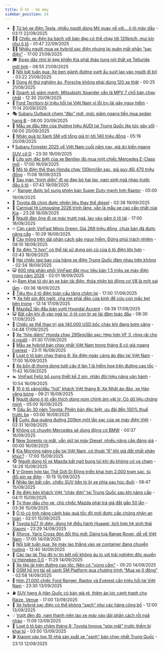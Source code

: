 ```yaml
---
title: Ô tô - Xe máy
sidebar_position: 24
---
```


<!-- dantri-o-to-xe-may:START -->
- 🤡 [Từ bỏ xe điện Tesla, nhiều người dùng Mỹ quay về với... ô tô máy dầu](https://dantri.com.vn/o-to-xe-may/tu-bo-xe-dien-tesla-nhieu-nguoi-dung-my-quay-ve-voi-o-to-may-dau-20250922002657452.htm) - 03:11 22/09/2025
- 🧑‍💻 [Chiếc xe điện ba bánh với bàn đạp có thể chạy tới 120km/h, mui kín như ô tô](https://dantri.com.vn/o-to-xe-may/chiec-xe-dien-ba-banh-voi-ban-dap-co-the-chay-toi-120kmh-mui-kin-nhu-o-to-20250921234624032.htm) - 01:47 22/09/2025
- 🧑‍💻 [Nhiều người mua xe hybrid sạc điện nhưng lại quên mất phần “sạc điện”](https://dantri.com.vn/o-to-xe-may/nhieu-nguoi-mua-xe-hybrid-sac-dien-nhung-lai-quen-mat-phan-sac-dien-20250921172847283.htm) - 17:00 21/09/2025
- 🎓 [Đoạn dây nhỏ bị kẹp khiến Kia phải tháo tung nội thất xe Telluride mới tinh](https://dantri.com.vn/o-to-xe-may/doan-day-nho-bi-kep-khien-kia-phai-thao-tung-noi-that-xe-telluride-moi-tinh-20250921001651002.htm) - 08:55 21/09/2025
- 🌊 [Nổi bật tuần qua: Xe ben giành đường vượt ẩu suýt lao vào người đi bộ](https://dantri.com.vn/o-to-xe-may/noi-bat-tuan-qua-xe-ben-gianh-duong-vuot-au-suyt-lao-vao-nguoi-di-bo-20250921100701256.htm) - 03:22 21/09/2025
- 🥷 [Dùng AI thử nghiệm ảo, Porsche không phải dùng 120 xe thật](https://dantri.com.vn/o-to-xe-may/dung-ai-thu-nghiem-ao-porsche-khong-phai-dung-120-xe-that-20250920233943983.htm) - 00:25 21/09/2025
- 🤩 [Doanh số giảm mạnh, Mitsubishi Xpander vẫn là MPV 7 chỗ bán chạy nhất](https://dantri.com.vn/o-to-xe-may/doanh-so-giam-manh-mitsubishi-xpander-van-la-mpv-7-cho-ban-chay-nhat-20250920162739881.htm) - 12:30 20/09/2025
- 🫶 [Ford Territory bị triệu hồi tại Việt Nam vì lỗi trụ lái gây nguy hiểm](https://dantri.com.vn/o-to-xe-may/ford-territory-bi-trieu-hoi-tai-viet-nam-vi-loi-tru-lai-gay-nguy-hiem-20250920165453117.htm) - 11:14 20/09/2025
- 🎭 [Subaru Outback chạm “đáy” mới, mức giảm ngang tiền mua sedan hạng B](https://dantri.com.vn/o-to-xe-may/subaru-outback-cham-day-moi-muc-giam-ngang-tien-mua-sedan-hang-b-20250918005738381.htm) - 08:00 20/09/2025
- 🌁 [Mẫu xe đầu tiên của thương hiệu AUDI tại Trung Quốc lập tức gây sốt](https://dantri.com.vn/o-to-xe-may/mau-xe-dau-tien-cua-thuong-hieu-audi-tai-trung-quoc-lap-tuc-gay-sot-20250920001022608.htm) - 06:00 20/09/2025
- 🦩 [Nhận quà từ Xanh SM với tổng giá trị tới 140 triệu đồng](https://dantri.com.vn/o-to-xe-may/nhan-qua-tu-xanh-sm-voi-tong-gia-tri-toi-140-trieu-dong-20250920112759695.htm) - 05:19 20/09/2025
- 🕴 [Subaru Forester 2025 về Việt Nam cuối năm nay, giá dự kiến ngang SUV cỡ D](https://dantri.com.vn/o-to-xe-may/subaru-forester-2025-ve-viet-nam-cuoi-nam-nay-gia-du-kien-ngang-suv-co-d-20250917130253775.htm) - 23:30 19/09/2025
- 🎡 [Lớp sơn đặc biệt của xe Bentley đủ mua một chiếc Mercedes E-Class mới](https://dantri.com.vn/o-to-xe-may/lop-son-dac-biet-cua-xe-bentley-du-mua-mot-chiec-mercedes-e-class-moi-20250919152717863.htm) - 17:00 19/09/2025
- 📝 [Mô tô điện thể thao Honda chạy 130km/lần sạc, giá quy đổi 470 triệu đồng](https://dantri.com.vn/o-to-xe-may/mo-to-dien-the-thao-honda-chay-130kmlan-sac-gia-quy-doi-470-trieu-dong-20250919175832173.htm) - 11:08 19/09/2025
- 🧐 [Sau màn &quot;trình diễn&quot; đi xe đạp bỏ hai tay, nam sinh ngã nhào trước đầu ô tô](https://dantri.com.vn/o-to-xe-may/sau-man-trinh-dien-di-xe-dap-bo-hai-tay-nam-sinh-nga-nhao-truoc-dau-o-to-20250919120823230.htm) - 07:43 19/09/2025
- 🪄 [Ranger được bổ sung phiên bản Super Duty mạnh hơn Raptor](https://dantri.com.vn/o-to-xe-may/ranger-duoc-bo-sung-phien-ban-super-duty-manh-hon-raptor-20250919000336968.htm) - 05:00 19/09/2025
- 🧰 [Toyota đã chọn được nhiên liệu thay thế diesel](https://dantri.com.vn/o-to-xe-may/toyota-da-chon-duoc-nhien-lieu-thay-the-diesel-20250918081755765.htm) - 02:38 19/09/2025
- 🚀 [Carnival Hi Limousine 2026 trình làng, vẫn là mẫu xe cao cấp nhất của Kia](https://dantri.com.vn/o-to-xe-may/carnival-hi-limousine-2026-trinh-lang-van-la-mau-xe-cao-cap-nhat-cua-kia-20250918171049782.htm) - 23:28 18/09/2025
- 💪 [Người đàn ông đi xe máy trượt ngã, lao vào gầm ô tô tải](https://dantri.com.vn/o-to-xe-may/nguoi-dan-ong-di-xe-may-truot-nga-lao-vao-gam-o-to-tai-20250918152016722.htm) - 17:00 18/09/2025
- 🔥 [Cận cảnh VinFast Minio Green: Giá 269 triệu đồng, chưa bán đã được nâng cấp](https://dantri.com.vn/o-to-xe-may/can-canh-vinfast-minio-green-gia-269-trieu-dong-chua-ban-da-duoc-nang-cap-20250918172839262.htm) - 10:29 18/09/2025
- 🐲 [Cây trồng trên dải phân cách gây nguy hiểm: Đừng phủi trách nhiệm](https://dantri.com.vn/o-to-xe-may/cay-trong-tren-dai-phan-cach-gay-nguy-hiem-dung-phui-trach-nhiem-20250918115605707.htm) - 08:10 18/09/2025
- 🌋 [Xe điện &quot;tí hon&quot; có thể tái sử dụng pin cũ của ô tô điện lớn hơn](https://dantri.com.vn/o-to-xe-may/xe-dien-ti-hon-co-the-tai-su-dung-pin-cu-cua-o-to-dien-lon-hon-20250918075044041.htm) - 02:43 18/09/2025
- 🤩 [Hai chiếc taxi bay của hãng xe điện Trung Quốc đâm nhau trên không](https://dantri.com.vn/o-to-xe-may/hai-chiec-taxi-bay-cua-hang-xe-dien-trung-quoc-dam-nhau-tren-khong-20250918092252953.htm) - 02:34 18/09/2025
- 😺 [600 nhà phân phối VinFast đặt mục tiêu bán 1,5 triệu xe máy điện trong năm 2026](https://dantri.com.vn/o-to-xe-may/600-nha-phan-phoi-vinfast-dat-muc-tieu-ban-15-trieu-xe-may-dien-trong-nam-2026-20250918082627356.htm) - 02:01 18/09/2025
- 👍 [Ram khai tử dự án xe bán tải điện, thừa nhận bỏ động cơ V8 là một sai lầm](https://dantri.com.vn/o-to-xe-may/ram-khai-tu-du-an-xe-ban-tai-dien-thua-nhan-bo-dong-co-v8-la-mot-sai-lam-20250917182938938.htm) - 00:36 18/09/2025
- 🎃 [Tiêu thụ ô tô điện toàn cầu tăng chậm lại](https://dantri.com.vn/o-to-xe-may/tieu-thu-o-to-dien-toan-cau-tang-cham-lai-20250917174719889.htm) - 17:00 17/09/2025
- ⚗️ [Xe hết pin đột ngột, cha mẹ phải đập cửa kính để cứu con mắc kẹt bên trong](https://dantri.com.vn/o-to-xe-may/xe-het-pin-dot-ngot-cha-me-phai-dap-cua-kinh-de-cuu-con-mac-ket-ben-trong-20250917121941503.htm) - 12:14 17/09/2025
- 🦄 [Mazda2 lần đầu bán vượt Hyundai Accent](https://dantri.com.vn/o-to-xe-may/mazda2-lan-dau-ban-vuot-hyundai-accent-20250917110648054.htm) - 08:39 17/09/2025
- 😺 [Bất cẩn khi đi vào ngã tư, ô tô con bị xe tải đâm toác đầu](https://dantri.com.vn/o-to-xe-may/bat-can-khi-di-vao-nga-tu-o-to-con-bi-xe-tai-dam-toac-dau-20250917094135089.htm) - 08:30 17/09/2025
- 💼 [Chiếc xe thể thao trị giá 140.000 USD bốc cháy khi đang bơm xăng](https://dantri.com.vn/o-to-xe-may/chiec-xe-the-thao-tri-gia-140000-usd-boc-chay-khi-dang-bom-xang-20250916231636383.htm) - 04:48 17/09/2025
- 💃 [Xe “hộp diêm” Honda chạy 295km/lần sạc: Hẹp hơn VF 3, rộng rãi cho 4 người](https://dantri.com.vn/o-to-xe-may/xe-hop-diem-honda-chay-295kmlan-sac-hep-hon-vf-3-rong-rai-cho-4-nguoi-20250916222011289.htm) - 01:30 17/09/2025
- 🚀 [Mẫu xe hybrid bán chạy nhất Việt Nam trong tháng 8 có giá ngang Everest](https://dantri.com.vn/o-to-xe-may/mau-xe-hybrid-ban-chay-nhat-viet-nam-trong-thang-8-co-gia-ngang-everest-20250916141638086.htm) - 23:11 16/09/2025
- 🤩 [Loạt ô tô bán chạy tháng 8: Xe điện ngày càng áp đảo tại Việt Nam](https://dantri.com.vn/o-to-xe-may/loat-o-to-ban-chay-thang-8-xe-dien-ngay-cang-ap-dao-tai-viet-nam-20250916115717115.htm) - 17:00 16/09/2025
- 💪 [Xe bồn đi thong dong tưới cây ở làn 1 là hiểm hoạ trên đường cao tốc](https://dantri.com.vn/o-to-xe-may/xe-bon-di-thong-dong-tuoi-cay-o-lan-1-la-hiem-hoa-tren-duong-cao-toc-20250916155423339.htm) - 11:42 16/09/2025
- 🏊 [VinFast Feliz bổ sung thiết kế 2 pin, nhân đôi hiệu năng vận hành](https://dantri.com.vn/o-to-xe-may/vinfast-feliz-bo-sung-thiet-ke-2-pin-nhan-doi-hieu-nang-van-hanh-20250916174544893.htm) - 10:54 16/09/2025
- 💄 [10 ô tô xăng/dầu “hút” khách Việt tháng 8: Xe Nhật áp đảo, xe Hàn vắng bóng](https://dantri.com.vn/o-to-xe-may/10-o-to-xangdau-hut-khach-viet-thang-8-xe-nhat-ap-dao-xe-han-vang-bong-20250916125729023.htm) - 09:21 16/09/2025
- 👺 [Người dùng ô tô vẫn thích dùng núm chỉnh âm vật lý: Có dữ liệu chứng minh](https://dantri.com.vn/o-to-xe-may/nguoi-dung-o-to-van-thich-dung-num-chinh-am-vat-ly-co-du-lieu-chung-minh-20250916101724126.htm) - 05:00 16/09/2025
- ⚗️ [Dấu ấn 30 năm Toyota: Phiên bản đặc biệt, ưu đãi đến 100% thuế trước bạ](https://dantri.com.vn/o-to-xe-may/dau-an-30-nam-toyota-phien-ban-dac-biet-uu-dai-den-100-thue-truoc-ba-20250915233129839.htm) - 03:00 16/09/2025
- 🧑‍🏫 [Cuộc đua quãng đường 200km một lần sạc của xe máy điện Việt](https://dantri.com.vn/o-to-xe-may/cuoc-dua-quang-duong-200km-mot-lan-sac-cua-xe-may-dien-viet-20250915222048058.htm) - 02:31 16/09/2025
- 🦒 [Không có chuyện Mercedes sẽ dùng động cơ BMW](https://dantri.com.vn/o-to-xe-may/khong-co-chuyen-mercedes-se-dung-dong-co-bmw-20250915233405298.htm) - 00:37 16/09/2025
- 🐘 [New Sorento ra mắt, vẫn giữ lại máy Diesel, nhiều nâng cấp đáng giá](https://dantri.com.vn/o-to-xe-may/new-sorento-ra-mat-van-giu-lai-may-diesel-nhieu-nang-cap-dang-gia-20250915174400937.htm) - 00:00 16/09/2025
- 🧠 [Kia Morning nâng cấp tại Việt Nam, có thoát “ế” khi giá đắt nhất phân khúc?](https://dantri.com.vn/o-to-xe-may/kia-morning-nang-cap-tai-viet-nam-co-thoat-e-khi-gia-dat-nhat-phan-khuc-20250914173632859.htm) - 17:00 15/09/2025
- 🐵 [Người dùng tố xe Mazda bất ngờ bung túi khí dù không có va chạm](https://dantri.com.vn/o-to-xe-may/nguoi-dung-to-xe-mazda-bat-ngo-bung-tui-khi-du-khong-co-va-cham-20250915151146084.htm) - 14:29 15/09/2025
- 🤭 [V-Green hợp tác Thế Giới Di Động triển khai hơn 2.000 trạm sạc, tủ đổi pin xe điện](https://dantri.com.vn/o-to-xe-may/v-green-hop-tac-the-gioi-di-dong-trien-khai-hon-2000-tram-sac-tu-doi-pin-xe-dien-20250915165209323.htm) - 10:15 15/09/2025
- 🤠 [Nhập làn bất cẩn, chiếc SUV tiền tỷ bị xe phía sau húc đuôi](https://dantri.com.vn/o-to-xe-may/nhap-lan-bat-can-chiec-suv-tien-ty-bi-xe-phia-sau-huc-duoi-20250915105718580.htm) - 08:47 15/09/2025
- 🫶 [Xe điện kén khách Việt “cháy đơn” tại Trung Quốc sau khi nâng cấp](https://dantri.com.vn/o-to-xe-may/xe-dien-ken-khach-viet-chay-don-tai-trung-quoc-sau-khi-nang-cap-20250914163309727.htm) - 04:11 15/09/2025
- 🚀 [Tự thay dầu cho xe, chủ chiếc Mazda phải trả giá đắt gấp 50 lần](https://dantri.com.vn/o-to-xe-may/tu-thay-dau-cho-xe-chu-chiec-mazda-phai-tra-gia-dat-gap-50-lan-20250915083313953.htm) - 03:36 15/09/2025
- 🎊 [Ô tô có tính năng cảnh báo quá tốc độ mới được cấp chứng nhận an toàn](https://dantri.com.vn/o-to-xe-may/o-to-co-tinh-nang-canh-bao-qua-toc-do-moi-duoc-cap-chung-nhan-an-toan-20250914170921939.htm) - 02:01 15/09/2025
- 🦄 [Toyota bZ7 lộ diện, dùng hệ điều hành Huawei, tích hợp hệ sinh thái Xiaomi](https://dantri.com.vn/o-to-xe-may/toyota-bz7-lo-dien-dung-he-dieu-hanh-huawei-tich-hop-he-sinh-thai-xiaomi-20250914223703993.htm) - 23:29 14/09/2025
- 🥷 [Xforce, Yaris Cross đón đối thủ mới: Dáng tựa Range Rover, dễ về Việt Nam](https://dantri.com.vn/o-to-xe-may/xforce-yaris-cross-don-doi-thu-moi-dang-tua-range-rover-de-ve-viet-nam-20250914232511622.htm) - 17:00 14/09/2025
- 🦏 [Nổi bật tuần qua: Xe máy lao thẳng vào xe container đang chuyển hướng](https://dantri.com.vn/o-to-xe-may/noi-bat-tuan-qua-xe-may-lao-thang-vao-xe-container-dang-chuyen-huong-20250914192640822.htm) - 12:40 14/09/2025
- 🤗 [Các tay lái Thủ đô tự tin kết nối không âu lo với trải nghiệm độc quyền từ Heineken 0.0](https://dantri.com.vn/o-to-xe-may/cac-tay-lai-thu-do-tu-tin-ket-noi-khong-au-lo-voi-trai-nghiem-doc-quyen-tu-heineken-00-20250913195021830.htm) - 11:29 14/09/2025
- 🐲 [Xe tập lái trên đường cao tốc: Nên có &quot;vùng cấm&quot;](https://dantri.com.vn/o-to-xe-may/xe-tap-lai-tren-duong-cao-toc-nen-co-vung-cam-20250914005635117.htm) - 05:20 14/09/2025
- 🤭 [GSM hỗ trợ tài xế xanh SM Platform qua chương trình “Mua xe 0 đồng”](https://dantri.com.vn/o-to-xe-may/gsm-ho-tro-tai-xe-xanh-sm-platform-qua-chuong-trinh-mua-xe-0-dong-20250914090429463.htm) - 02:58 14/09/2025
- 🐻 [Hơn 21.000 chiếc Ford Ranger, Raptor và Everest cần triệu hồi tại Việt Nam](https://dantri.com.vn/o-to-xe-may/hon-21000-chiec-ford-ranger-raptor-va-everest-can-trieu-hoi-tai-viet-nam-20250913202624994.htm) - 23:30 13/09/2025
- ⛽️ [SUV hạng A Hàn Quốc có bản giá rẻ, thêm áp lực cạnh tranh cho Raize, Venue](https://dantri.com.vn/o-to-xe-may/suv-hang-a-han-quoc-co-ban-gia-re-them-ap-luc-canh-tranh-cho-raize-venue-20250913191610218.htm) - 17:00 13/09/2025
- 🫣 [Xe hybrid sạc điện có thể không &quot;sạch&quot; như các hãng công bố](https://dantri.com.vn/o-to-xe-may/xe-hybrid-sac-dien-co-the-khong-sach-nhu-cac-hang-cong-bo-20250911235046823.htm) - 12:00 13/09/2025
- 💡 [Vượt đèn đỏ, nam thanh niên lao xe máy vào dải phân cách rồi ngã nhào](https://dantri.com.vn/o-to-xe-may/vuot-den-do-nam-thanh-nien-lao-xe-may-vao-dai-phan-cach-roi-nga-nhao-20250913013458233.htm) - 11:09 13/09/2025
- 💪 [Loạt ô tô bán chậm tháng 8: Toyota Innova &quot;góp mặt&quot; trước thềm bị khai tử](https://dantri.com.vn/o-to-xe-may/loat-o-to-ban-cham-thang-8-toyota-innova-gop-mat-truoc-them-bi-khai-tu-20250912160304933.htm) - 03:50 13/09/2025
- 🎬 [Xiaomi vào top 10 nhà sản xuất xe &quot;xanh&quot; bán chạy nhất Trung Quốc](https://dantri.com.vn/o-to-xe-may/xiaomi-vao-top-10-nha-san-xuat-xe-xanh-ban-chay-nhat-trung-quoc-20250912132405703.htm) - 23:13 12/09/2025<!-- dantri-o-to-xe-may:END -->
